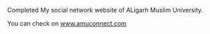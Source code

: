 Completed My social network website of ALigarh Muslim University.

You can check on www.amuconnect.com

